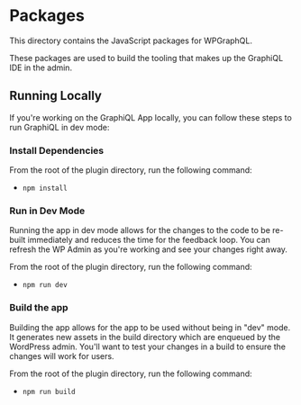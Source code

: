 # Packages

This directory contains the JavaScript packages for WPGraphQL.

These packages are used to build the tooling that makes up the GraphiQL IDE in the admin.

## Running Locally

If you're working on the GraphiQL App locally, you can follow these steps to run GraphiQL in dev mode:

### Install Dependencies

From the root of the plugin directory, run the following command:

- `npm install`

### Run in Dev Mode

Running the app in dev mode allows for the changes to the code to be re-built immediately and reduces the time for the feedback loop. You can refresh the WP Admin as you're working and see your changes right away.

From the root of the plugin directory, run the following command:

- `npm run dev`

### Build the app

Building the app allows for the app to be used without being in "dev" mode. It generates new assets in the build directory which are enqueued by the WordPress admin. You'll want to test your changes in a build to ensure the changes will work for users.

From the root of the plugin directory, run the following command:

- `npm run build`
